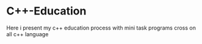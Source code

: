 # C++-Education
Here i present my c++ education process with mini task programs cross on all c++ language
